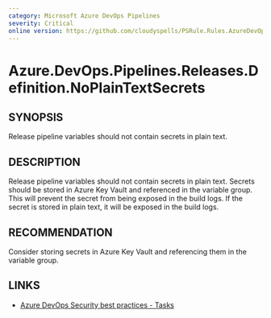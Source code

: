 ```yaml
---
category: Microsoft Azure DevOps Pipelines
severity: Critical
online version: https://github.com/cloudyspells/PSRule.Rules.AzureDevOps/blob/main/src/PSRule.Rules.AzureDevOps/en/Azure.DevOps.Pipelines.Releases.Definition.NoPlainTextSecrets.md
---
```


# Azure.DevOps.Pipelines.Releases.Definition.NoPlainTextSecrets

## SYNOPSIS

Release pipeline variables should not contain secrets in plain text.

## DESCRIPTION

Release pipeline variables should not contain secrets in plain text. Secrets should be
stored in Azure Key Vault and referenced in the variable group. This will prevent the
secret from being exposed in the build logs. If the secret is stored in plain text, it
will be exposed in the build logs.

## RECOMMENDATION

Consider storing secrets in Azure Key Vault and referencing them in the variable group.

## LINKS

- [Azure DevOps Security best practices - Tasks](https://learn.microsoft.com/en-us/azure/devops/organizations/security/security-best-practices?view=azure-devops#tasks)
